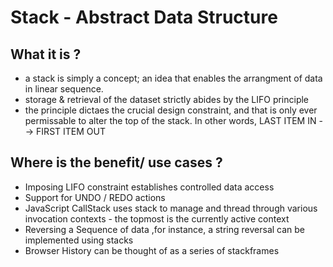 # Stack - Abstract Data Structure 

## What it is ?

- a stack is simply a concept; an idea that enables the arrangment of data in linear sequence.
- storage & retrieval of the dataset strictly abides by the LIFO principle
- the principle dictaes the crucial design constraint, and that is only ever  permissable to alter the top of the stack. In other words,    LAST ITEM IN --> FIRST ITEM OUT


## Where is the benefit/ use cases ?

- Imposing LIFO constraint establishes controlled data access
- Support for UNDO / REDO actions 
-  JavaScript CallStack uses stack to manage and thread through various invocation contexts  - the topmost is the currently active context
- Reversing a Sequence of data ,for instance, a string reversal can be implemented using stacks 
- Browser History can be thought of as a series of stackframes 
